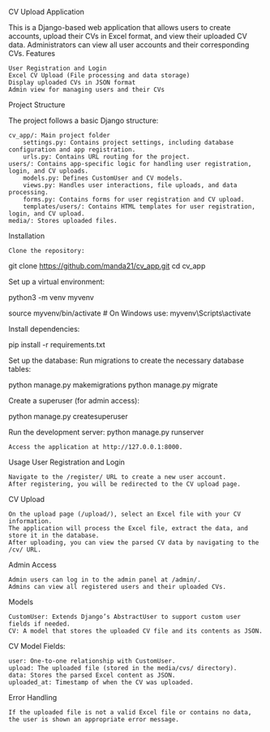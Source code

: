 CV Upload Application

This is a Django-based web application that allows users to create accounts, upload their CVs in Excel format, and view their uploaded CV data. Administrators can view all user accounts and their corresponding CVs.
Features

    User Registration and Login
    Excel CV Upload (File processing and data storage)
    Display uploaded CVs in JSON format
    Admin view for managing users and their CVs

Project Structure

The project follows a basic Django structure:

    cv_app/: Main project folder
        settings.py: Contains project settings, including database configuration and app registration.
        urls.py: Contains URL routing for the project.
    users/: Contains app-specific logic for handling user registration, login, and CV uploads.
        models.py: Defines CustomUser and CV models.
        views.py: Handles user interactions, file uploads, and data processing.
        forms.py: Contains forms for user registration and CV upload.
        templates/users/: Contains HTML templates for user registration, login, and CV upload.
    media/: Stores uploaded files.

Installation

    Clone the repository:
git clone https://github.com/manda21/cv_app.git
cd cv_app

Set up a virtual environment:

python3 -m venv myvenv

source myvenv/bin/activate  # On Windows use: myvenv\Scripts\activate

Install dependencies:

pip install -r requirements.txt

Set up the database: Run migrations to create the necessary database tables:

python manage.py makemigrations
python manage.py migrate

Create a superuser (for admin access):

python manage.py createsuperuser

Run the development server:
    python manage.py runserver

    Access the application at http://127.0.0.1:8000.

Usage
User Registration and Login

    Navigate to the /register/ URL to create a new user account.
    After registering, you will be redirected to the CV upload page.

CV Upload

    On the upload page (/upload/), select an Excel file with your CV information.
    The application will process the Excel file, extract the data, and store it in the database.
    After uploading, you can view the parsed CV data by navigating to the /cv/ URL.

Admin Access

    Admin users can log in to the admin panel at /admin/.
    Admins can view all registered users and their uploaded CVs.

Models

    CustomUser: Extends Django’s AbstractUser to support custom user fields if needed.
    CV: A model that stores the uploaded CV file and its contents as JSON.

CV Model Fields:

    user: One-to-one relationship with CustomUser.
    upload: The uploaded file (stored in the media/cvs/ directory).
    data: Stores the parsed Excel content as JSON.
    uploaded_at: Timestamp of when the CV was uploaded.

Error Handling

    If the uploaded file is not a valid Excel file or contains no data, the user is shown an appropriate error message.
